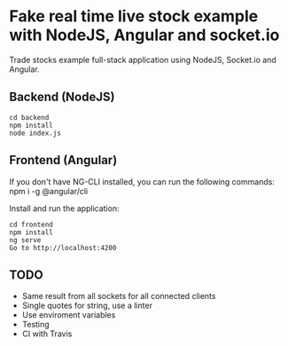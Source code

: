 # Fake real time live stock example with NodeJS, Angular and socket.io

Trade stocks example full-stack application using NodeJS, Socket.io and Angular.

## Backend (NodeJS)

	cd backend
	npm install
	node index.js

## Frontend (Angular)

If you don't have NG-CLI installed, you can run the following commands:
	npm i -g @angular/cli

Install and run the application:

	cd frontend
	npm install
	ng serve
	Go to http://localhost:4200

## TODO

- Same result from all sockets for all connected clients
- Single quotes for string, use a linter
- Use enviroment variables
- Testing
- CI with Travis

